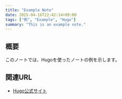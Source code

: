 ```yaml
---
title: "Example Note"
date: 2025-04-16T22:42:14+09:00
tags: ["例", "Example", "Hugo"]
summary: "This is an example note."
---
```


## 概要

このノートでは、Hugoを使ったノートの例を示します。

## 関連URL
- [Hugo公式サイト](https://gohugo.io/)